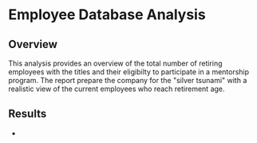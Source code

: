 # Employee Database Analysis

## Overview 
 This analysis provides an overview of the total number of retiring employees with the titles and their eligibilty to participate in a mentorship program. The report prepare the company for the "silver tsunami" with a realistic view of the current employees who reach retirement age.
 
## Results
- 

